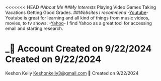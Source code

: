 <<<<<<< HEAD
#_About Me_
##_My Interests_
Playing Video Games Taking Vacations Getting Good Grades.
##_Websites I recommend_
-[Youtube](https://www.youtube.com)- Youtube is great for learning and all kind of things from music videos, movies, to tv shows.
-[Yahoo](https://www.yahoo.com/)- I find Yahoo as a great tool for accessing email and starting research.


_👋
Account Created on 9/22/2024 
Created on 9/22/2024
=======
Keshon Kelly Keshonkelly3@gmail.com 👋
Created on 9/22/2024
<!--Created on 9/22/2024
>>>>>>> 7bf92aaa9ffbf2b3f7ad0bb467a692af21595a4b
**1SwaggyKe/1SwaggyKe** is a ✨ _special_ ✨ repository because its `README.md` (this file) appears on your GitHub profile.

Here are some ideas to get you started:

- 🔭 I’m currently working on ...
- 🌱 I’m currently learning ...
- 👯 I’m looking to collaborate on ...
- 🤔 I’m looking for help with ...
- 💬 Ask me about ...
- 📫 How to reach me: ...
- 😄 Pronouns: ...
- ⚡ Fun fact: ...
-->
